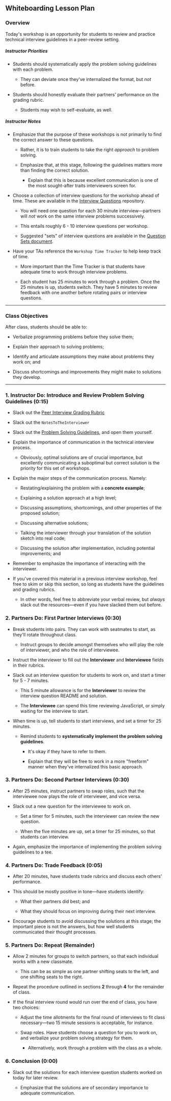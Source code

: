 ## Whiteboarding Lesson Plan

### Overview

Today's workshop is an opportunity for students to review and practice technical interview guidelines in a peer-review setting.

##### Instructor Priorities

* Students should systematically apply the problem solving guidelines with each problem.

  * They can deviate once they've internalized the format, but _not_ before.

* Students should honestly evaluate their partners' performance on the grading rubric.

  * Students may wish to self-evaluate, as well.

##### Instructor Notes

* Emphasize that the purpose of these workshops is not primarily to find the correct answer to these questions.

  * Rather, it is to train students to take the right _approach_ to problem solving.

  * Emphasize that, at this stage, following the guidelines matters more than finding the correct solution.

    * Explain that this is because excellent communication is one of the most sought-after traits interviewers screen for.

* Choose a collection of interview questions for the workshop ahead of time. These are available in the [Interview Questions](../../03-interview-qs/1-Interview-Questions) repository.

  * You will need one question for each 30 minute interview—partners will _not_ work on the same interview problems successively.

  * This entails roughly 6 - 10 interview questions per workshop.

  * Suggested "sets" of interview questions are available in the [Question Sets document](../2-Resources/QuestionSets.md).

* Have your TAs reference the `Workshop Time Tracker` to help keep track of time.

  * More important than the Time Tracker is that students have adequate time to work through interview problems.

  * Each student has 25 minutes to work through a problem. Once the 25 minutes is up, students switch. They have 5 minutes to review feedback with one another before rotating pairs or interview questions.

- - -

### Class Objectives

After class, students should be able to:

* Verbalize programming problems before they solve them;

* Explain their approach to solving problems;

* Identify and articulate assumptions they make about problems they work on; and

* Discuss shortcomings and improvements they might make to solutions they develop.

- - -

### 1. Instructor Do: Introduce and Review Problem Solving Guidelines (0:15)

* Slack out the [Peer Interview Grading Rubric](../2-Resources/PeerTechnicalInterviewRubric.xlsx)

* Slack out the `NotesToTheInterviewer`

* Slack out the [Problem Solving Guidelines](../2-Resources/TechnicalInterviewGuidelines.pdf), and open them yourself.

* Explain the importance of communication in the technical interview process.

  * Obviously, optimal solutions are of crucial importance, but excellently communicating a suboptimal but correct solution is the priority for this set of workshops.

* Explain the major steps of the communication process. Namely:

  * Restating/explaining the problem with a **concrete example**;

  * Explaining a solution approach at a high level;

  * Discussing assumptions, shortcomings, and other properties of the proposed solution;

  * Discussing alternative solutions;

  * Talking the interviewer through your translation of the solution sketch into real code;

  * Discussing the solution after implementation, including potential improvements; and

* Remember to emphasize the importance of interacting with the interviewer.

* If you've covered this material in a previous interview workshop, feel free to skim or skip this section, so long as students have the guidelines and grading rubrics.

  * In other words, feel free to abbreviate your verbal review, but _always_ slack out the resources—even if you have slacked them out before.

### 2. Partners Do: First Partner Interviews (0:30)

* Break students into pairs. They can work with seatmates to start, as they'll rotate throughout class.

  * Instruct groups to decide amongst themselves who will play the role of interviewer, and who the role of interviewee.

* Instruct the interviewer to fill out the **Interviewer** and **Interviewee** fields in their rubrics.

* Slack out an interview question for students to work on, and start a timer for 5 - 7 minutes.

  * This 5 minute allowance is for the **Interviewer** to review the interview question README and solution.

  * The **Interviewee** can spend this time reviewing JavaScript, or simply waiting for the interview to start.

* When time is up, tell students to start interviews, and set a timer for 25 minutes.

  * Remind students to **systematically implement the problem solving guidelines**.

    * It's okay if they have to refer to them.

    * Explain that they will be free to work in a more "freeform" manner when they've internalized this basic approach.

### 3. Partners Do: Second Partner Interviews (0:30)

* After 25 minutes, instruct partners to swap roles, such that the interviewee now plays the role of interviewer, and vice versa.

* Slack out a new question for the interviewee to work on.

  * Set a timer for 5 minutes, such the interviewer can review the new question.

  * When the five minutes are up, set a timer for 25 minutes, so that students can interview.

* Again, emphasize the importance of implementing the problem solving guidelines to a tee.

### 4. Partners Do: Trade Feedback (0:05)

* After 20 minutes, have students trade rubrics and discuss each others' performance.

* This should be mostly positive in tone—have students identify:

  * What their partners did best; and

  * What they should focus on improving during their next interview.

* Encourage students to avoid discussing the solutions at this stage; the important piece is not the answers, but how well students communicated their thought processes.

### 5. Partners Do: Repeat (Remainder)

* Allow 2 minutes for groups to switch partners, so that each individual works with a new classmate.

  * This can be as simple as one partner shifting seats to the left, and one shifting seats to the right.

* Repeat the procedure outlined in sections **2** through **4** for the remainder of class.

* If the final interview round would run over the end of class, you have two choices:

  * Adjust the time allotments for the final round of interviews to fit class necessary—two 15 minute sessions is acceptable, for instance.

  * Swap roles. Have students choose a question for you to work on, and verbalize your problem solving strategy for them.

    * Alternatively, work through a problem with the class as a whole.

### 6. Conclusion (0:00)

* Slack out the solutions for each interview question students worked on today for later review.

  * Emphasize that the solutions are of secondary importance to adequate communication.
